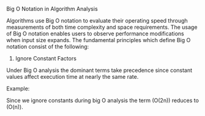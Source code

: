   Big O Notation in Algorithm Analysis

Algorithms use Big O notation to evaluate their operating speed through measurements of both time complexity and space requirements. The usage of Big O notation enables users to observe performance modifications when input size expands. The fundamental principles which define Big O notation consist of the following:

 1. Ignore Constant Factors

Under Big O analysis the dominant terms take precedence since constant values affect execution time at nearly the same rate.

Example:

Since we ignore constants during big O analysis the term \(O(2n)\) reduces to \(O(n)\).

